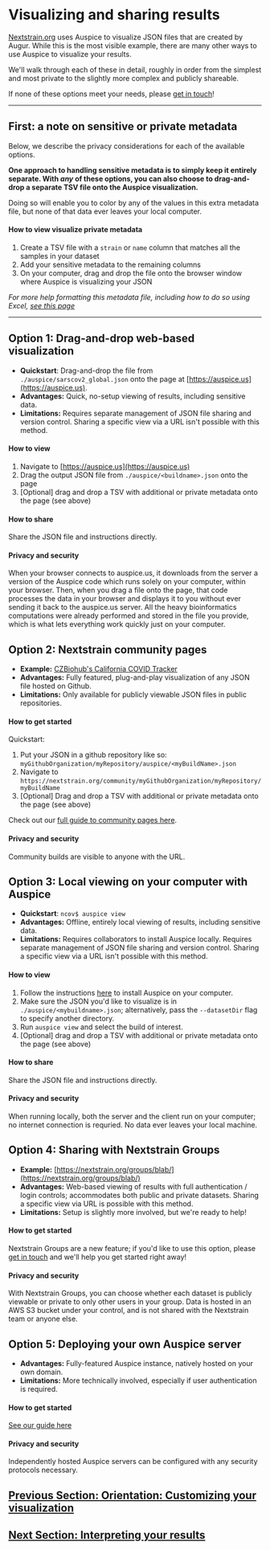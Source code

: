 # Visualizing and sharing results  

[Nextstrain.org](https://www.nextstrain.org/ncov) uses Auspice to visualize JSON files that are created by Augur. While this is the most visible example, there are many other ways to use Auspice to visualize your results.

We'll walk through each of these in detail, roughly in order from the simplest and most private to the slightly more complex and publicly shareable.

If none of these options meet your needs, please [get in touch](https://discussion.nextstrain.org/)!

---

## First: a note on sensitive or private metadata  

Below, we describe the privacy considerations for each of the available options.

**One approach to handling sensitive metadata is to simply keep it entirely separate.
With _any_ of these options, you can also choose to drag-and-drop a separate TSV file onto the Auspice visualization.**  

Doing so will enable you to color by any of the values in this extra metadata file, but none of that data ever leaves your local computer.  

#### How to view visualize private metadata  
1. Create a TSV file with a `strain` or `name` column that matches all the samples in your dataset  
2. Add your sensitive metadata to the remaining columns  
3. On your computer, drag and drop the file onto the browser window where Auspice is visualizing your JSON    

_For more help formatting this metadata file, including how to do so using Excel, [see this page](../analysis/data-prep.md)_

---

## Option 1: Drag-and-drop web-based visualization  

* **Quickstart**: Drag-and-drop the file from `./auspice/sarscov2_global.json` onto the page at [https://auspice.us](https://auspice.us).
* **Advantages:** Quick, no-setup viewing of results, including sensitive data.
* **Limitations:** Requires separate management of JSON file sharing and version control. Sharing a specific view via a URL isn't possible with this method.


#### How to view  
1. Navigate to [https://auspice.us](https://auspice.us)
2. Drag the output JSON file from `./auspice/<buildname>.json` onto the page  
3. [Optional] drag and drop a TSV with additional or private metadata onto the page (see above)  

#### How to share  
Share the JSON file and instructions directly.  

#### Privacy and security

When your browser connects to auspice.us, it downloads from the server a version of the Auspice code which runs solely on your computer, within your browser. Then, when you drag a file onto the page, that code processes the data in your browser and displays it to you without ever sending it back to the auspice.us server. All the heavy bioinformatics computations were already performed and stored in the file you provide, which is what lets everything work quickly just on your computer.


## Option 2: Nextstrain community pages  
* **Example:** [CZBiohub's California COVID Tracker](https://nextstrain.org/community/czbiohub/covidtracker/ca)
* **Advantages:** Fully featured, plug-and-play visualization of any JSON file hosted on Github.
* **Limitations:** Only available for publicly viewable JSON files in public repositories.


#### How to get started  

Quickstart:  
1. Put your JSON in a github repository like so: `myGithubOrganization/myRepository/auspice/<myBuildName>.json`  
2. Navigate to `https://nextstrain.org/community/myGithubOrganization/myRepository/myBuildName`
3. [Optional] Drag and drop a TSV with additional or private metadata onto the page (see above)  

Check out our [full guide to community pages here](https://nextstrain.org/docs/contributing/community-builds).

#### Privacy and security  
Community builds are visible to anyone with the URL.

## Option 3: Local viewing on your computer with Auspice  

* **Quickstart**: `ncov$ auspice view`
* **Advantages:** Offline, entirely local viewing of results, including sensitive data.
* **Limitations:** Requires collaborators to install Auspice locally. Requires separate management of JSON file sharing and version control. Sharing a specific view via a URL isn't possible with this method.


#### How to view  

1. Follow the instructions [here](https://nextstrain.github.io/auspice/introduction/install) to install Auspice on your computer.  
2. Make sure the JSON you'd like to visualize is in `./auspice/<mybuildname>.json`; alternatively, pass the `--datasetDir` flag to specify another directory.  
3. Run `auspice view` and select the build of interest.
4. [Optional] drag and drop a TSV with additional or private metadata onto the page (see above)  

#### How to share  
Share the JSON file and instructions directly.  

#### Privacy and security  
When running locally, both the server and the client run on your computer; no internet connection is requried. No data ever leaves your local machine.


## Option 4: Sharing with Nextstrain Groups  

* **Example:** [https://nextstrain.org/groups/blab/](https://nextstrain.org/groups/blab/)
* **Advantages:** Web-based viewing of results with full authentication / login controls; accommodates both public and private datasets. Sharing a specific view via URL is possible with this method.
* **Limitations:** Setup is slightly more involved, but we're ready to help!

#### How to get started  

Nextstrain Groups are a new feature; if you'd like to use this option, please [get in touch](mailto:hello@nextstrain.org) and we'll help you get started right away!

#### Privacy and security  

With Nextstrain Groups, you can choose whether each dataset is publicly viewable or private to only other users in your group. Data is hosted in an AWS S3 bucket under your control, and is not shared with the Nextstrain team or anyone else.


## Option 5: Deploying your own Auspice server
* **Advantages:** Fully-featured Auspice instance, natively hosted on your own domain.  
* **Limitations:** More technically involved, especially if user authentication is required.

#### How to get started  
[See our guide here](https://nextstrain.github.io/auspice/server/introduction)

#### Privacy and security  
Independently hosted Auspice servers can be configured with any security protocols necessary.

## [Previous Section: Orientation: Customizing your visualization](../analysis/customizing-visualization.md)
## [Next Section: Interpreting your results](interpretation.md)

